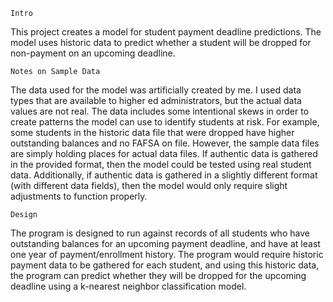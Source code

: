     Intro
This project creates a model for student payment deadline predictions. The model uses historic data to predict whether a student will be dropped for non-payment on an upcoming deadline. 

    Notes on Sample Data
The data used for the model was artificially created by me. I used data types that are available to higher ed administrators, but the actual data values are not real. The data includes some intentional skews in order to create patterns the model can use to identify students at risk. For example, some students in the historic data file that were dropped have higher outstanding balances and no FAFSA on file. However, the sample data files are simply holding places for actual data files. If authentic data is gathered in the provided format, then the model could be tested using real student data. Additionally, if authentic data is gathered in a slightly different format (with different data fields), then the model would only require slight adjustments to function properly. 

    Design
The program is designed to run against records of all students who have outstanding balances for an upcoming payment deadline, and have at least one year of payment/enrollment history. The program would require historic payment data to be gathered for each student, and using this historic data, the program can predict whether they will be dropped for the upcoming deadline using a k-nearest neighbor classification model.  
    
